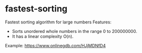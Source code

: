 # fastest-sorting

Fastest sorting algorithm for large numbers
Features:
   - Sorts unordered whole numbers in the range 0 to 200000000.
   - It has a linear complexity O(n).


Example: https://www.onlinegdb.com/HJjMDNfD4

